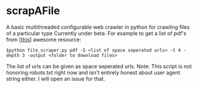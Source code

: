 # scrapAFile
A basic multithreaded configurable web crawler in python for crawling files of a particular type
Currently under beta. For example to get a list of pdf's from [[this]](http://programming-motherfucker.com/become.html "this") awesome resource:
````
$python file_scraper.py pdf -S <list of space seperated urls> -t 4 -depth 3 -output <folder to download files>
````
The list of urls can be given as space seperated urls.
Note: This script is not honoring robots.txt right now and isn't entirely honest about user agent string either. I will open an issue for that.
